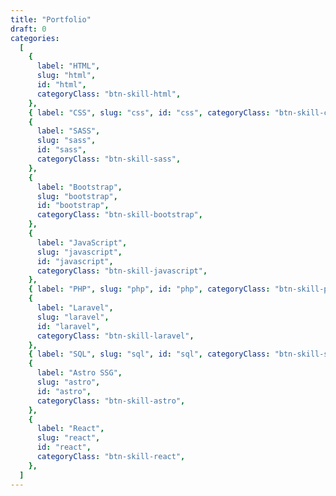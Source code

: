 ```yaml
---
title: "Portfolio"
draft: 0
categories:
  [
    {
      label: "HTML",
      slug: "html",
      id: "html",
      categoryClass: "btn-skill-html",
    },
    { label: "CSS", slug: "css", id: "css", categoryClass: "btn-skill-css" },
    {
      label: "SASS",
      slug: "sass",
      id: "sass",
      categoryClass: "btn-skill-sass",
    },
    {
      label: "Bootstrap",
      slug: "bootstrap",
      id: "bootstrap",
      categoryClass: "btn-skill-bootstrap",
    },
    {
      label: "JavaScript",
      slug: "javascript",
      id: "javascript",
      categoryClass: "btn-skill-javascript",
    },
    { label: "PHP", slug: "php", id: "php", categoryClass: "btn-skill-php" },
    {
      label: "Laravel",
      slug: "laravel",
      id: "laravel",
      categoryClass: "btn-skill-laravel",
    },
    { label: "SQL", slug: "sql", id: "sql", categoryClass: "btn-skill-sql" },
    {
      label: "Astro SSG",
      slug: "astro",
      id: "astro",
      categoryClass: "btn-skill-astro",
    },
    {
      label: "React",
      slug: "react",
      id: "react",
      categoryClass: "btn-skill-react",
    },
  ]
---
```

